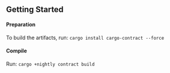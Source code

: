 ## Getting Started

#### Preparation
To build the artifacts, run:
``cargo install cargo-contract --force``

#### Compile

Run:
``cargo +nightly contract build``
